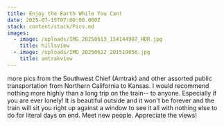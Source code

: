 ```yaml
---
title: Enjoy the Earth While You Can!
date: 2025-07-15T07:00:00.000Z
stack: content/stack/Pics.md
images:
  - image: /uploads/IMG_20250613_154144987_HDR.jpg
    title: hillsview
  - image: /uploads/IMG_20250612_201519856.jpg
    title: amtrakview
---
```


more pics from the Southwest Chief (Amtrak) and other assorted public transportation from Northern California to Kansas. I would recommend nothing more highly than a long trip on the train-- to anyone. Especially if you are ever lonely! It is beautiful outside and it won't be forever and the train will sit you right up against a window to see it all with nothing else to do for literal days on end. Meet new people. Appreciate the views!
